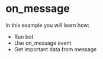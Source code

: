 # on_message
In this example you will learn how:
- Run bot
- Use on_message event
- Get important data from message
